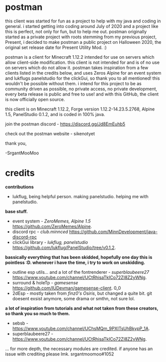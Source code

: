 # postman
this client was started for fun as a project to help with my java and coding in general. i started getting into coding around July of 2020 and a project like this is perfect, not only for fun, but to help me out. postman originally started as a private project with roots stemming from my previous project, Present, i decided to make postman a public project on Halloween 2020, the original set release date for Present Utility Mod. :)

postman is a client for Minecraft 1.12.2 intended for use on servers which allow client-side modification. this client is not intended for and is of no use on servers which do not allow it. postman takes inspiration from a few clients listed in the credits below, and uses Zeros Alpine for an event system and lukflugs panelstudio for the clickGui, so thank you to all mentioned! this wouldn't be possible without them. i intend for this project to be as community driven as possible, no private access, no private development, every beta release is public and free to use! and with this GitHub, the client is now officially open source.

this client is on Minecraft 1.12.2, Forge version 1.12.2-14.23.5.2768, Alpine 1.5, PanelStudio 0.1.2, and is coded in 100% java.

join the postman discord - https://discord.gg/Jd8EmEuhb5

check out the postman website - sikenotyet


thank you,

-SrgantMooMoo

# credits
**contributions**
- lukflug, being helpful person. making panelstudio. helping me with panelstudio.

**base stuff.**
- event system - *ZeroMemes, Alpine 1.5* https://github.com/ZeroMemes/Alpine.
- discord rpc - *club.minnced* https://github.com/MinnDevelopment/java-discord-rpc
- clickGui library - *lukflug, panelstudio* https://github.com/lukflug/PanelStudio/tree/v0.1.2.

**bassically everything that has been skidded, hopefully one day this is pointless :D. whenever i have the time, i try to work on unskidding.**
- outline esp utils... and a lot of the fontrenderer - *superblaubeere27* https://www.youtube.com/channel/UCtRhisaTkICo72ZI8Z2yWNg.
- surround & holeTp - *gamesense* https://github.com/IUDevman/gamesense-client. 0_0
- 2dEsp - mostly taken from *finz0's Osiris*, but changed a quite bit. git doesent exsist anymore, some drama or smthn, not sure lol.

**a lot of inspiration from tutorials and what not taken from these creators, so thank you so much to them.**
- sebsb - https://www.youtube.com/channel/UChsMQm_9PXITsUhBkypP_1A.
- superblaubeere27 - https://www.youtube.com/channel/UCtRhisaTkICo72ZI8Z2yWNg.

... for more depth, the necessary modules are credited. if anyone has an issue with crediting please lmk. srgantmoomoo#1052
